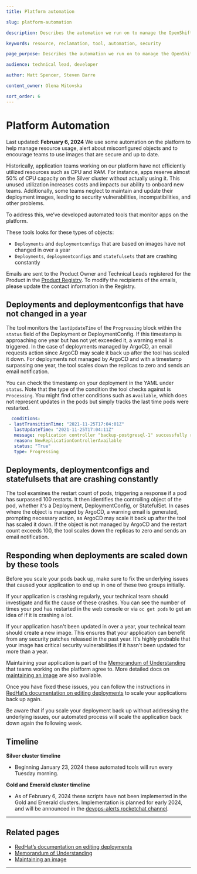 ```yaml
---
title: Platform automation

slug: platform-automation

description: Describes the automation we run on to manage the OpenShift platform.

keywords: resource, reclamation, tool, automation, security

page_purpose: Describes the automation we run on to manage the OpenShift platform.

audience: technical lead, developer

author: Matt Spencer, Steven Barre

content_owner: Olena Mitovska

sort_order: 6
---
```


# Platform Automation
Last updated: **February 6, 2024**
We use some automation on the platform to help manage resource usage, alert about misconfigured objects and to encourage teams to use images that are secure and up to date. 

Historically, application teams working on our platform have not efficiently utilized resources such as CPU and RAM. For instance, apps reserve almost 50% of CPU capacity on the Silver cluster without actually using it. This unused utilization increases costs and impacts our ability to onboard new teams. Additionally, some teams neglect to maintain and update their deployment images, leading to security vulnerabilities, incompatibilities, and other problems.

To address this, we’ve developed automated tools that monitor apps on the platform. 
 
These tools looks for these types of objects: 
- `Deployments` and `deploymentconfigs` that are based on images have not changed in over a year
- `Deployments`, `deploymentconfigs` and `statefulsets` that are crashing constantly 

Emails are sent to the Product Owner and Technical Leads registered for the Product in the [Product Registry](https://registry.developer.gov.bc.ca/). To modify the recipients of the emails, please update the contact information in the Registry.

## Deployments and deploymentconfigs that have not changed in a year 
The tool monitors the `lastUpdateTime` of the `Progressing` block within the `status` field of the Deployment or DeploymentConfig. If this timestamp is approaching one year but has not yet exceeded it, a warning email is triggered. In the case of deployments managed by ArgoCD, an email requests action since ArgoCD may scale it back up after the tool has scaled it down. For deployments not managed by ArgoCD and with a timestamp surpassing one year, the tool scales down the replicas to zero and sends an email notification.

You can check the timestamp on your deployment in the YAML under `status`. Note that the type of the condition the tool checks against is `Processing`. You might find other conditions such as `Available`, which does not represent updates in the pods but simply tracks the last time pods were restarted.
 
 ```yaml
   conditions:
  - lastTransitionTime: "2021-11-25T17:04:01Z"
    lastUpdateTime: "2021-11-25T17:04:11Z"
    message: replication controller "backup-postgresql-1" successfully rolled out
    reason: NewReplicationControllerAvailable
    status: "True"
    type: Progressing
  ```

## Deployments, deploymentconfigs and statefulsets that are crashing constantly

The tool examines the restart count of pods, triggering a response if a pod has surpassed 100 restarts. It then identifies the controlling object of the pod, whether it's a Deployment, DeploymentConfig, or StatefulSet. In cases where the object is managed by ArgoCD, a warning email is generated, prompting necessary action, as ArgoCD may scale it back up after the tool has scaled it down. If the object is not managed by ArgoCD and the restart count exceeds 100, the tool scales down the replicas to zero and sends an email notification.

## Responding when deployments are scaled down by these tools

Before you scale your pods back up, make sure to fix the underlying issues that caused your application to end up in one of these two groups initially.

 If your application is crashing regularly, your technical team should investigate and fix the cause of these crashes. You can see the number of times your pod has restarted in the web console or via `oc get pods` to get an idea of if it is crashing a lot.
 
If your application hasn't been updated in over a year, your technical team should create a new image. This ensures that your application can benefit from any security patches released in the past year. It's highly probable that your image has critical security vulnerabilities if it hasn't been updated for more than a year.
 
 Maintaining your application is part of the [Memorandum of Understanding](https://digital.gov.bc.ca/cloud/services/private/onboard/#memorandum) that teams working on the platform agree to. More detailed docs on [maintaining an image](https://docs.developer.gov.bc.ca/maintain-an-application/#maintain-images) are also available.

Once you have fixed these issues, you can follow the instructions in [RedHat’s documentation on editing deployments](https://docs.openshift.com/container-platform/4.12/applications/deployments/deployment-strategies.html#odc-editing-deployments_rolling-strategy) to scale your applications back up again. 
 
Be aware that if you scale your deployment back up without addressing the underlying issues, our automated process will scale the application back down again the following week.

## Timeline 

**Silver cluster timeline**
- Beginning January 23, 2024 these automated tools will run every Tuesday morning.

**Gold and Emerald cluster timeline** 
- As of February 6, 2024 these scripts have not been implemented in the Gold and Emerald clusters. Implementation is planned for early 2024, and will be announced in the [devops-alerts rocketchat channel](https://chat.developer.gov.bc.ca/channel/devops-alerts).

---
## Related pages
- [RedHat’s documentation on editing deployments](https://docs.openshift.com/container-platform/4.12/applications/deployments/deployment-strategies.html#odc-editing-deployments_rolling-strategy)
- [Memorandum of Understanding](https://digital.gov.bc.ca/cloud/services/private/onboard/#memorandum)
- [Maintaining an image](https://docs.developer.gov.bc.ca/maintain-an-application/#maintain-images)
---
